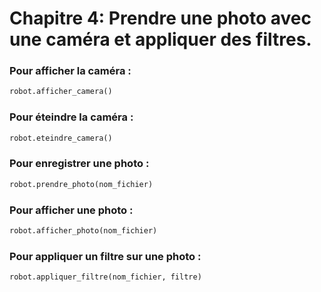 # Chapitre 4: Prendre une photo avec une caméra et appliquer des filtres.

### Pour afficher la caméra :

```python
robot.afficher_camera()
```

### Pour éteindre la caméra :

```python
robot.eteindre_camera()
```

### Pour enregistrer une photo :

```python
robot.prendre_photo(nom_fichier)
```

### Pour afficher une photo :

```python
robot.afficher_photo(nom_fichier)
```

### Pour appliquer un filtre sur une photo :

```python
robot.appliquer_filtre(nom_fichier, filtre)
```
